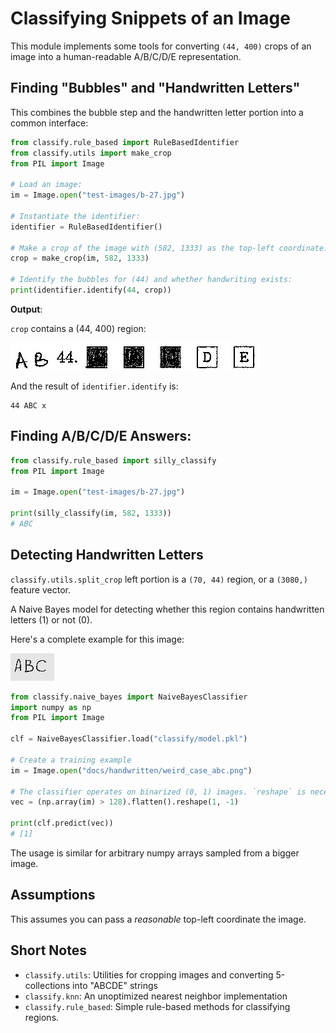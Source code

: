 # Classifying Snippets of an Image

This module implements some tools for converting `(44, 400)` crops of an image
into a human-readable A/B/C/D/E representation.

## Finding "Bubbles" and "Handwritten Letters"

This combines the bubble step and the handwritten letter portion
into a common interface:

```python
from classify.rule_based import RuleBasedIdentifier
from classify.utils import make_crop
from PIL import Image

# Load an image:
im = Image.open("test-images/b-27.jpg")

# Instantiate the identifier:
identifier = RuleBasedIdentifier()

# Make a crop of the image with (582, 1333) as the top-left coordinate:
crop = make_crop(im, 582, 1333)

# Identify the bubbles for (44) and whether handwriting exists:
print(identifier.identify(44, crop))
```

**Output**:

`crop` contains a (44, 400) region:

![Local region showing a handwritten AB, 44, and ABC filled in](../docs/local_crop.png)

And the result of `identifier.identify` is:

```console
44 ABC x
```

## Finding A/B/C/D/E Answers:

```python
from classify.rule_based import silly_classify
from PIL import Image

im = Image.open("test-images/b-27.jpg")

print(silly_classify(im, 582, 1333))
# ABC
```

## Detecting Handwritten Letters

`classify.utils.split_crop` left portion is a `(70, 44)` region,
or a `(3080,)` feature vector.

A Naive Bayes model for detecting whether this region contains handwritten
letters (1) or not (0).

Here's a complete example for this image:

![Handwritten ABC example](../docs/handwritten/weird_case_abc.png)

```python
from classify.naive_bayes import NaiveBayesClassifier
import numpy as np
from PIL import Image

clf = NaiveBayesClassifier.load("classify/model.pkl")

# Create a training example
im = Image.open("docs/handwritten/weird_case_abc.png")

# The classifier operates on binarized (0, 1) images. `reshape` is necessary since we only have one example
vec = (np.array(im) > 128).flatten().reshape(1, -1)

print(clf.predict(vec))
# [1]
```

The usage is similar for arbitrary numpy arrays sampled from a bigger image.

## Assumptions

This assumes you can pass a *reasonable* top-left coordinate the image.

## Short Notes

- `classify.utils`: Utilities for cropping images and converting 5-collections into "ABCDE" strings
- `classify.knn`: An unoptimized nearest neighbor implementation
- `classify.rule_based`: Simple rule-based methods for classifying regions.
